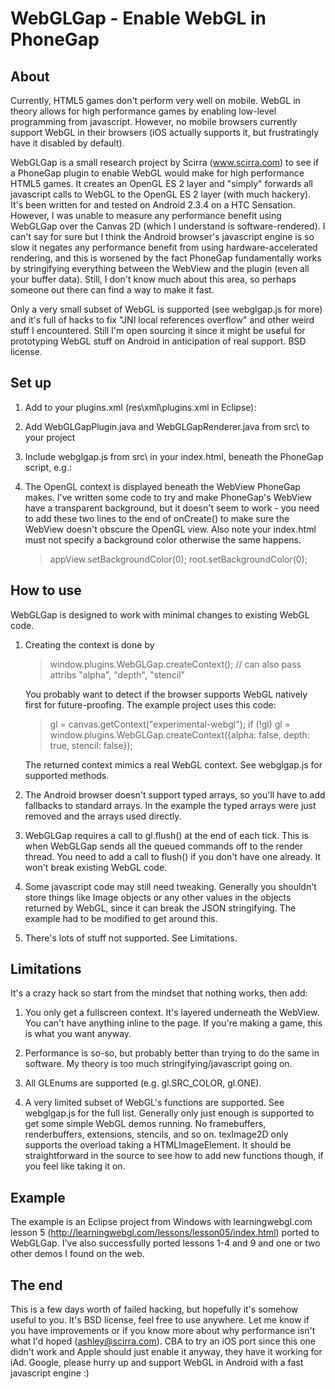 WebGLGap - Enable WebGL in PhoneGap
===================================

About
-----

Currently, HTML5 games don't perform very well on mobile.  WebGL in theory allows for high performance games by enabling low-level programming from javascript.  However, no mobile browsers currently support WebGL in their browsers (iOS actually supports it, but frustratingly have it disabled by default).

WebGLGap is a small research project by Scirra (www.scirra.com) to see if a PhoneGap plugin to enable WebGL would make for high performance HTML5 games.  It creates an OpenGL ES 2 layer and "simply" forwards all javascript calls to WebGL to the OpenGL ES 2 layer (with much hackery).  It's been written for and tested on Android 2.3.4 on a HTC Sensation.  However, I was unable to measure any performance benefit using WebGLGap over the Canvas 2D (which I understand is software-rendered).  I can't say for sure but I think the Android browser's javascript engine is so slow it negates any performance benefit from using hardware-accelerated rendering, and this is worsened by the fact PhoneGap fundamentally works by stringifying everything between the WebView and the plugin (even all your buffer data).  Still, I don't know much about this area, so perhaps someone out there can find a way to make it fast.

Only a very small subset of WebGL is supported (see webglgap.js for more) and it's full of hacks to fix "JNI local references overflow" and other weird stuff I encountered.  Still I'm open sourcing it since it might be useful for prototyping WebGL stuff on Android in anticipation of real support.  BSD license.

Set up
------

1.  Add to your plugins.xml (res\xml\plugins.xml in Eclipse):

	> <plugin name="WebGLGap" value="com.phonegap.plugin.webglgap.WebGLGapPlugin" />

2.  Add WebGLGapPlugin.java and WebGLGapRenderer.java from src\ to your project

3.  Include webglgap.js from src\ in your index.html, beneath the PhoneGap script, e.g.:

	> <script src="phonegap-1.3.0.js"></script>
	> <script src="webglgap.js"></script>

4.  The OpenGL context is displayed beneath the WebView PhoneGap makes.  I've written some code to try and make PhoneGap's WebView have a transparent background, but it doesn't seem to work - you need to add these two lines to the end of onCreate() to make sure the WebView doesn't obscure the OpenGL view.  Also note your index.html must not specify a background color otherwise the same happens.

	> appView.setBackgroundColor(0);
	> root.setBackgroundColor(0);
	
How to use
----------

WebGLGap is designed to work with minimal changes to existing WebGL code.

1.  Creating the context is done by

	> window.plugins.WebGLGap.createContext(); // can also pass attribs "alpha", "depth", "stencil"
	
	You probably want to detect if the browser supports WebGL natively first for future-proofing.  The example project uses this code:
	
	> gl = canvas.getContext("experimental-webgl");
	> if (!gl)
	> 	gl = window.plugins.WebGLGap.createContext({alpha: false, depth: true, stencil: false});
	
	The returned context mimics a real WebGL context.  See webglgap.js for supported methods.
	
2.  The Android browser doesn't support typed arrays, so you'll have to add fallbacks to standard arrays.  In the example the typed arrays were just removed and the arrays used directly.

3.  WebGLGap requires a call to gl.flush() at the end of each tick.  This is when WebGLGap sends all the queued commands off to the render thread.  You need to add a call to flush() if you don't have one already.  It won't break existing WebGL code.

4.  Some javascript code may still need tweaking.  Generally you shouldn't store things like Image objects or any other values in the objects returned by WebGL, since it can break the JSON stringifying.  The example had to be modified to get around this.

4.  There's lots of stuff not supported.  See Limitations.

Limitations
-----------

It's a crazy hack so start from the mindset that nothing works, then add:

1.  You only get a fullscreen context.  It's layered underneath the WebView.  You can't have anything inline to the page.  If you're making a game, this is what you want anyway.

2.  Performance is so-so, but probably better than trying to do the same in software.  My theory is too much stringifying/javascript going on.

3.  All GLEnums are supported (e.g. gl.SRC_COLOR, gl.ONE).

4.  A very limited subset of WebGL's functions are supported.  See webglgap.js for the full list.  Generally only just enough is supported to get some simple WebGL demos running.  No framebuffers, renderbuffers, extensions, stencils, and so on.  texImage2D only supports the overload taking a HTMLImageElement.  It should be straightforward in the source to see how to add new functions though, if you feel like taking it on.

Example
-------

The example is an Eclipse project from Windows with learningwebgl.com lesson 5 (http://learningwebgl.com/lessons/lesson05/index.html) ported to WebGLGap.  I've also successfully ported lessons 1-4 and 9 and one or two other demos I found on the web.

The end
-------

This is a few days worth of failed hacking, but hopefully it's somehow useful to you.  It's BSD license, feel free to use anywhere.  Let me know if you have improvements or if you know more about why performance isn't what I'd hoped (ashley@scirra.com).  CBA to try an iOS port since this one didn't work and Apple should just enable it anyway, they have it working for iAd.  Google, please hurry up and support WebGL in Android with a fast javascript engine :)